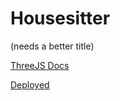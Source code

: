# Housesitter

(needs a better title)

[ThreeJS Docs](https://threejs.org/docs/index.html#manual/en/introduction/Installation)

[Deployed](https://sjecollins.github.io/housesitter/)
